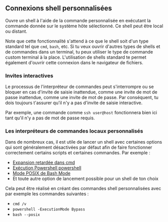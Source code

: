 ## Connexions shell personnalisées

Ouvre un shell à l'aide de la commande personnalisée en exécutant la commande donnée sur le système hôte sélectionné. Ce shell peut être local ou distant.

Note que cette fonctionnalité s'attend à ce que le shell soit d'un type standard tel que `cmd`, `bash`, etc. Si tu veux ouvrir d'autres types de shells et de commandes dans un terminal, tu peux utiliser le type de commande custom terminal à la place. L'utilisation de shells standard te permet également d'ouvrir cette connexion dans le navigateur de fichiers.

### Invites interactives

Le processus de l'interpréteur de commandes peut s'interrompre ou se bloquer en cas d'invite de saisie inattendue, comme une invite de mot de passe
inattendue, comme une invite de mot de passe. Par conséquent, tu dois toujours t'assurer qu'il n'y a pas d'invite de saisie interactive.

Par exemple, une commande comme `ssh user@host` fonctionnera bien ici tant qu'il n'y a pas de mot de passe requis.

### Les interpréteurs de commandes locaux personnalisés

Dans de nombreux cas, il est utile de lancer un shell avec certaines options qui sont généralement désactivées par défaut afin de faire fonctionner correctement certains scripts et certaines commandes. Par exemple :

-   [Expansion retardée dans
    cmd](https://ss64.com/nt/delayedexpansion.html)
-   [Exécution Powershell
    powershell](https://learn.microsoft.com/en-us/powershell/module/microsoft.powershell.core/about/about_execution_policies?view=powershell-7.3)
-   [Mode POSIX de Bash
    Mode](https://www.gnu.org/software/bash/manual/html_node/Bash-POSIX-Mode.html)
- Et toute autre option de lancement possible pour un shell de ton choix

Cela peut être réalisé en créant des commandes shell personnalisées avec par exemple les commandes suivantes :

-   `cmd /v`
-   `powershell -ExecutionMode Bypass`
-   `bash --posix`